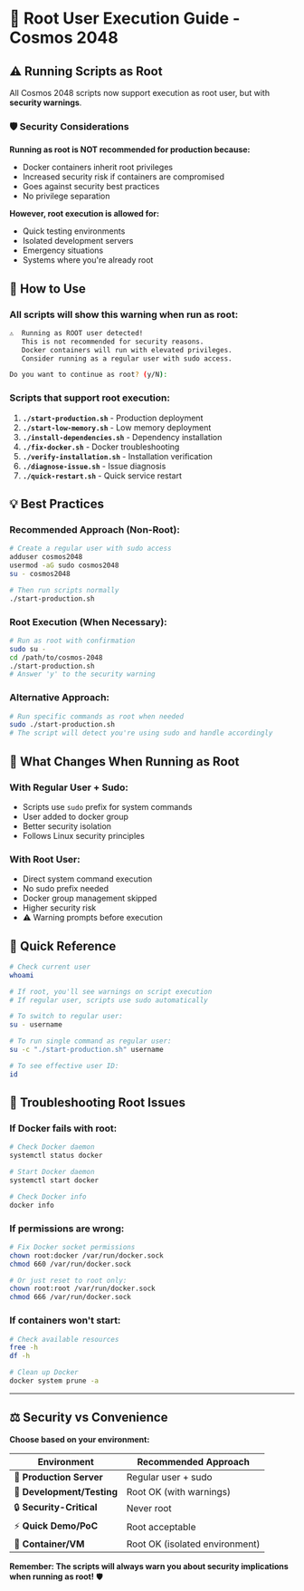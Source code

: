 # 🔐 Root User Execution Guide - Cosmos 2048

## ⚠️ Running Scripts as Root

All Cosmos 2048 scripts now support execution as root user, but with **security warnings**.

### 🛡️ Security Considerations

**Running as root is NOT recommended for production because:**
- Docker containers inherit root privileges
- Increased security risk if containers are compromised  
- Goes against security best practices
- No privilege separation

**However, root execution is allowed for:**
- Quick testing environments
- Isolated development servers
- Emergency situations
- Systems where you're already root

## 🚀 How to Use

### **All scripts will show this warning when run as root:**

```bash
⚠️  Running as ROOT user detected!
   This is not recommended for security reasons.
   Docker containers will run with elevated privileges.
   Consider running as a regular user with sudo access.

Do you want to continue as root? (y/N):
```

### **Scripts that support root execution:**

1. **`./start-production.sh`** - Production deployment
2. **`./start-low-memory.sh`** - Low memory deployment  
3. **`./install-dependencies.sh`** - Dependency installation
4. **`./fix-docker.sh`** - Docker troubleshooting
5. **`./verify-installation.sh`** - Installation verification
6. **`./diagnose-issue.sh`** - Issue diagnosis
7. **`./quick-restart.sh`** - Quick service restart

## 💡 Best Practices

### **Recommended Approach (Non-Root):**
```bash
# Create a regular user with sudo access
adduser cosmos2048
usermod -aG sudo cosmos2048
su - cosmos2048

# Then run scripts normally
./start-production.sh
```

### **Root Execution (When Necessary):**
```bash
# Run as root with confirmation
sudo su -
cd /path/to/cosmos-2048
./start-production.sh
# Answer 'y' to the security warning
```

### **Alternative Approach:**
```bash
# Run specific commands as root when needed
sudo ./start-production.sh
# The script will detect you're using sudo and handle accordingly
```

## 🔄 What Changes When Running as Root

### **With Regular User + Sudo:**
- Scripts use `sudo` prefix for system commands
- User added to docker group
- Better security isolation
- Follows Linux security principles

### **With Root User:**
- Direct system command execution
- No sudo prefix needed
- Docker group management skipped
- Higher security risk
- ⚠️ Warning prompts before execution

## 🎯 Quick Reference

```bash
# Check current user
whoami

# If root, you'll see warnings on script execution
# If regular user, scripts use sudo automatically

# To switch to regular user:
su - username

# To run single command as regular user:
su -c "./start-production.sh" username

# To see effective user ID:
id
```

## 🔧 Troubleshooting Root Issues

### **If Docker fails with root:**
```bash
# Check Docker daemon
systemctl status docker

# Start Docker daemon
systemctl start docker

# Check Docker info
docker info
```

### **If permissions are wrong:**
```bash
# Fix Docker socket permissions
chown root:docker /var/run/docker.sock
chmod 660 /var/run/docker.sock

# Or just reset to root only:
chown root:root /var/run/docker.sock
chmod 666 /var/run/docker.sock
```

### **If containers won't start:**
```bash
# Check available resources
free -h
df -h

# Clean up Docker
docker system prune -a
```

---

## ⚖️ Security vs Convenience

**Choose based on your environment:**

| Environment | Recommended Approach |
|-------------|---------------------|
| 🏢 **Production Server** | Regular user + sudo |
| 🧪 **Development/Testing** | Root OK (with warnings) |  
| 🔒 **Security-Critical** | Never root |
| ⚡ **Quick Demo/PoC** | Root acceptable |
| 🐳 **Container/VM** | Root OK (isolated environment) |

**Remember: The scripts will always warn you about security implications when running as root!** 🛡️